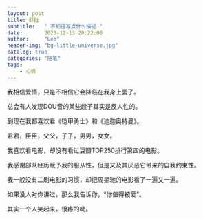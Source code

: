 ```yaml
---
layout: post
title: 虾扯
subtitle:   " 不知道写点什么描述 "
date:       2023-12-13 20:22:00
author:     "Leo"
header-img: "bg-little-universe.jpg"
catalog: true
categories: "随笔"
tags: 
    - 心情
---
```


我相信爱情，只是不相信它会降临在我身上罢了。

总会有人发现DOU音的某些段子其实是反人性的。

到现在我都喜欢看《铠甲勇士》和《迪迦奥特曼》。

君君，臣臣，父父，子子，男男，女女。

我喜欢看电影，却没有看过豆瓣TOP250排行第四的电影。

我感谢部队经历赋予我的服从性，但是又及其厌恶它带来的自我约束性。

我一般没有二刷电影的习惯，却把周星驰的电影看了一遍又一遍。

如果没人对你讲过，那么我告诉你，“你值得被爱”。

其实一个人笑起来，很疼的呦。